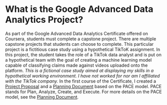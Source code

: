 # What is the Google Advanced Data Analytics Project?
As part of the Google Advanced Data Analytics Certificate offered on Coursera, students must complete a capstone project. There are multiple capstone projects that students can choose to complete. This particular project is a fictitious case study using a hypothetical TikToK assignment. In this project, the student takes the role of a TikTok data analyst and is put on a hypothetical team with the goal of creating a machine learning model capable of classifying claims made against videos uploaded onto the platform.
*This is a fictional case study aimed at displaying my skills in a hypothetical working environment. I have not worked for nor am I affiliated with the TikTok company.*
In the first course of the Certificate, I created a [Project Proposal](https://docs.google.com/document/d/1GTSt17KxEr1lU9-ps7b_h0s2-tseWWqzIZdxwNLVE8U/edit?tab=t.0#heading=h.ktz5mlu0b7kz) and a [Planning Document](https://docs.google.com/document/d/1X9ypk4f4lU6ee92UevrKcBM6mccnGf3ZlAuOeJYlnFU/edit?tab=t.0) based on the PACE model.
PACE stands for Plan, Analyze, Create, and Execute. For more details on the PACE model, see the [Planning Document](https://docs.google.com/document/d/1X9ypk4f4lU6ee92UevrKcBM6mccnGf3ZlAuOeJYlnFU/edit?tab=t.0).
